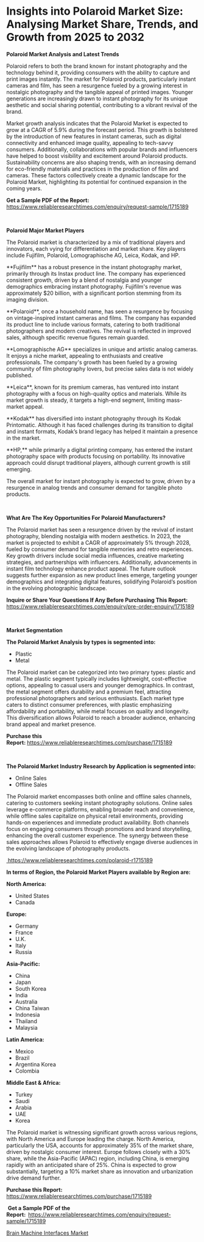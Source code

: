 <p><h1>Insights into Polaroid Market Size: Analysing Market Share, Trends, and Growth from 2025 to 2032</h1></p><p><strong>Polaroid Market Analysis and Latest Trends</strong></p>
<p><p>Polaroid refers to both the brand known for instant photography and the technology behind it, providing consumers with the ability to capture and print images instantly. The market for Polaroid products, particularly instant cameras and film, has seen a resurgence fueled by a growing interest in nostalgic photography and the tangible appeal of printed images. Younger generations are increasingly drawn to instant photography for its unique aesthetic and social sharing potential, contributing to a vibrant revival of the brand.</p><p>Market growth analysis indicates that the Polaroid Market is expected to grow at a CAGR of 5.9% during the forecast period. This growth is bolstered by the introduction of new features in instant cameras, such as digital connectivity and enhanced image quality, appealing to tech-savvy consumers. Additionally, collaborations with popular brands and influencers have helped to boost visibility and excitement around Polaroid products. Sustainability concerns are also shaping trends, with an increasing demand for eco-friendly materials and practices in the production of film and cameras. These factors collectively create a dynamic landscape for the Polaroid Market, highlighting its potential for continued expansion in the coming years.</p></p>
<p><strong>Get a Sample PDF of the Report:&nbsp;</strong> <a href="https://www.reliableresearchtimes.com/enquiry/request-sample/1715189?utm_campaign=2105&utm_medium=2&utm_source=Github&utm_content=ia&utm_term=10022025&utm_id=polaroid">https://www.reliableresearchtimes.com/enquiry/request-sample/1715189</a></p>
<p>&nbsp;</p>
<p><strong>Polaroid Major Market Players</strong></p>
<p><p>The Polaroid market is characterized by a mix of traditional players and innovators, each vying for differentiation and market share. Key players include Fujifilm, Polaroid, Lomographische AG, Leica, Kodak, and HP.</p><p>**Fujifilm** has a robust presence in the instant photography market, primarily through its Instax product line. The company has experienced consistent growth, driven by a blend of nostalgia and younger demographics embracing instant photography. Fujifilm's revenue was approximately $20 billion, with a significant portion stemming from its imaging division.</p><p>**Polaroid**, once a household name, has seen a resurgence by focusing on vintage-inspired instant cameras and films. The company has expanded its product line to include various formats, catering to both traditional photographers and modern creatives. The revival is reflected in improved sales, although specific revenue figures remain guarded.</p><p>**Lomographische AG** specializes in unique and artistic analog cameras. It enjoys a niche market, appealing to enthusiasts and creative professionals. The company's growth has been fueled by a growing community of film photography lovers, but precise sales data is not widely published.</p><p>**Leica**, known for its premium cameras, has ventured into instant photography with a focus on high-quality optics and materials. While its market growth is steady, it targets a high-end segment, limiting mass-market appeal.</p><p>**Kodak** has diversified into instant photography through its Kodak Printomatic. Although it has faced challenges during its transition to digital and instant formats, Kodak’s brand legacy has helped it maintain a presence in the market.</p><p>**HP,** while primarily a digital printing company, has entered the instant photography space with products focusing on portability. Its innovative approach could disrupt traditional players, although current growth is still emerging.</p><p>The overall market for instant photography is expected to grow, driven by a resurgence in analog trends and consumer demand for tangible photo products.</p></p>
<p>&nbsp;</p>
<p><strong>What Are The Key Opportunities For Polaroid Manufacturers?</strong></p>
<p><p>The Polaroid market has seen a resurgence driven by the revival of instant photography, blending nostalgia with modern aesthetics. In 2023, the market is projected to exhibit a CAGR of approximately 5% through 2028, fueled by consumer demand for tangible memories and retro experiences. Key growth drivers include social media influences, creative marketing strategies, and partnerships with influencers. Additionally, advancements in instant film technology enhance product appeal. The future outlook suggests further expansion as new product lines emerge, targeting younger demographics and integrating digital features, solidifying Polaroid’s position in the evolving photographic landscape.</p></p>
<p><strong>Inquire or Share Your Questions If Any Before Purchasing This Report:</strong> <a href="https://www.reliableresearchtimes.com/enquiry/pre-order-enquiry/1715189?utm_campaign=2105&utm_medium=2&utm_source=Github&utm_content=ia&utm_term=10022025&utm_id=polaroid">https://www.reliableresearchtimes.com/enquiry/pre-order-enquiry/1715189</a></p>
<p>&nbsp;</p>
<p><strong>Market Segmentation</strong></p>
<p><strong>The Polaroid Market Analysis by types is segmented into:</strong></p>
<p><ul><li>Plastic</li><li>Metal</li></ul></p>
<p><p>The Polaroid market can be categorized into two primary types: plastic and metal. The plastic segment typically includes lightweight, cost-effective options, appealing to casual users and younger demographics. In contrast, the metal segment offers durability and a premium feel, attracting professional photographers and serious enthusiasts. Each market type caters to distinct consumer preferences, with plastic emphasizing affordability and portability, while metal focuses on quality and longevity. This diversification allows Polaroid to reach a broader audience, enhancing brand appeal and market presence.</p></p>
<p><strong>Purchase this Report:&nbsp;</strong><a href="https://www.reliableresearchtimes.com/purchase/1715189?utm_campaign=2105&utm_medium=2&utm_source=Github&utm_content=ia&utm_term=10022025&utm_id=polaroid">https://www.reliableresearchtimes.com/purchase/1715189</a></p>
<p>&nbsp;</p>
<p><strong>The Polaroid Market Industry Research by Application is segmented into:</strong></p>
<p><ul><li>Online Sales</li><li>Offline Sales</li></ul></p>
<p><p>The Polaroid market encompasses both online and offline sales channels, catering to customers seeking instant photography solutions. Online sales leverage e-commerce platforms, enabling broader reach and convenience, while offline sales capitalize on physical retail environments, providing hands-on experiences and immediate product availability. Both channels focus on engaging consumers through promotions and brand storytelling, enhancing the overall customer experience. The synergy between these sales approaches allows Polaroid to effectively engage diverse audiences in the evolving landscape of photography products.</p></p>
<p><a href="https://www.reliableresearchtimes.com/polaroid-r1715189?utm_campaign=2105&utm_medium=2&utm_source=Github&utm_content=ia&utm_term=10022025&utm_id=polaroid">&nbsp;https://www.reliableresearchtimes.com/polaroid-r1715189</a></p>
<p><strong>In terms of Region, the Polaroid Market Players available by Region are:</strong></p>
<p>
    <p> <strong> North America: </strong>
        <ul>
            <li>United States</li>
            <li>Canada</li>
        </ul>
        </p> 
    <p> <strong> Europe: </strong>
        <ul>
            <li>Germany</li>
            <li>France</li>
            <li>U.K.</li>
            <li>Italy</li>
            <li>Russia</li>
        </ul>
        </p> 
    <p> <strong> Asia-Pacific: </strong>
        <ul>
            <li>China</li>
            <li>Japan</li>
            <li>South Korea</li>
            <li>India</li>
            <li>Australia</li>
            <li>China Taiwan</li>
            <li>Indonesia</li>
            <li>Thailand</li>
            <li>Malaysia</li>
        </ul>
        </p> 
    <p> <strong> Latin America: </strong>
        <ul>
            <li>Mexico</li>
            <li>Brazil</li>
            <li>Argentina Korea</li>
            <li>Colombia</li>
        </ul>
        </p> 
    <p> <strong> Middle East & Africa: </strong>
        <ul>
            <li>Turkey</li>
            <li>Saudi</li>
            <li>Arabia</li>
            <li>UAE</li>
            <li>Korea</li>
        </ul>
    </p>
    </p>
<p><p>The Polaroid market is witnessing significant growth across various regions, with North America and Europe leading the charge. North America, particularly the USA, accounts for approximately 35% of the market share, driven by nostalgic consumer interest. Europe follows closely with a 30% share, while the Asia-Pacific (APAC) region, including China, is emerging rapidly with an anticipated share of 25%. China is expected to grow substantially, targeting a 10% market share as innovation and urbanization drive demand further.</p></p>
<p><strong>Purchase this Report: </strong><a href="https://www.reliableresearchtimes.com/purchase/1715189?utm_campaign=2105&utm_medium=2&utm_source=Github&utm_content=ia&utm_term=10022025&utm_id=polaroid">https://www.reliableresearchtimes.com/purchase/1715189</a></p>
<p>&nbsp;<strong>Get a Sample PDF of the Report:&nbsp;&nbsp;</strong><a href="https://www.reliableresearchtimes.com/enquiry/request-sample/1715189?utm_campaign=2105&utm_medium=2&utm_source=Github&utm_content=ia&utm_term=10022025&utm_id=polaroid">https://www.reliableresearchtimes.com/enquiry/request-sample/1715189</a></p>
<p><strong></strong></p>
<p><p><a href="https://github.com/MariaWashington76/Market-Research-Report-List-1/blob/main/brain-machine-interfaces-market.md?utm_campaign=2105&utm_medium=2&utm_source=Github&utm_content=ia&utm_term=10022025&utm_id=polaroid">Brain Machine Interfaces Market</a></p></p>
